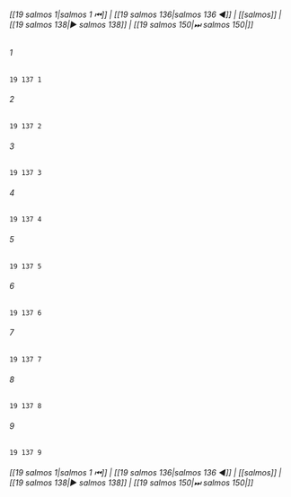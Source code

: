 
###### [[19 salmos 1|salmos 1 ⏮]] | [[19 salmos 136|salmos 136 ◀]] | [[salmos]] | [[19 salmos 138|▶ salmos 138]] | [[19 salmos 150|⏭ salmos 150|]]

###### 1
``` verse
19 137 1 
```
###### 2
``` verse
19 137 2 
```
###### 3
``` verse
19 137 3 
```
###### 4
``` verse
19 137 4 
```
###### 5
``` verse
19 137 5 
```
###### 6
``` verse
19 137 6 
```
###### 7
``` verse
19 137 7 
```
###### 8
``` verse
19 137 8 
```
###### 9
``` verse
19 137 9 
```

###### [[19 salmos 1|salmos 1 ⏮]] | [[19 salmos 136|salmos 136 ◀]] | [[salmos]] | [[19 salmos 138|▶ salmos 138]] | [[19 salmos 150|⏭ salmos 150|]]

